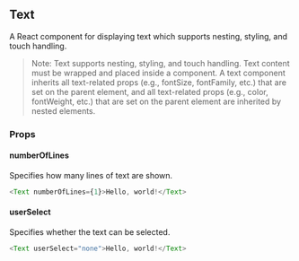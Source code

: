 ## Text

A React component for displaying text which supports nesting, styling, and touch handling.

> Note: Text supports nesting, styling, and touch handling. Text content must be wrapped and placed inside a <Text> component. A text component inherits all text-related props (e.g., fontSize, fontFamily, etc.) that are set on the parent <Text> element, and all text-related props (e.g., color, fontWeight, etc.) that are set on the parent <Text> element are inherited by nested <Text> elements.

### Props

#### numberOfLines

Specifies how many lines of text are shown.

```js
<Text numberOfLines={1}>Hello, world!</Text>
```

#### userSelect

Specifies whether the text can be selected.

```js
<Text userSelect="none">Hello, world!</Text>
```
